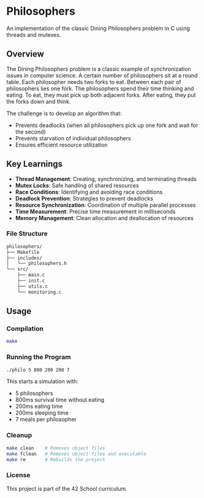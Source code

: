 # Philosophers

An implementation of the classic Dining Philosophers problem in C using threads and mutexes.

## Overview

The Dining Philosophers problem is a classic example of synchronization issues in computer science. A certain number of philosophers sit at a round table. Each philosopher needs two forks to eat. Between each pair of philosophers lies one fork. The philosophers spend their time thinking and eating. To eat, they must pick up both adjacent forks. After eating, they put the forks down and think.

The challenge is to develop an algorithm that:
- Prevents deadlocks (when all philosophers pick up one fork and wait for the second)
- Prevents starvation of individual philosophers
- Ensures efficient resource utilization

## Key Learnings

- **Thread Management**: Creating, synchronizing, and terminating threads
- **Mutex Locks**: Safe handling of shared resources
- **Race Conditions**: Identifying and avoiding race conditions
- **Deadlock Prevention**: Strategies to prevent deadlocks
- **Resource Synchronization**: Coordination of multiple parallel processes
- **Time Measurement**: Precise time measurement in milliseconds
- **Memory Management**: Clean allocation and deallocation of resources

### File Structure

```bash
philosophers/
├── Makefile
├── includes/
│   └── philosophers.h
└── src/
    ├── main.c
    ├── init.c
    ├── utils.c
    └── monitoring.c

```

## Usage

### Compilation

```bash
make
```

### Running the Program

```bash
./philo 5 800 200 200 7
```

This starts a simulation with:
- 5 philosophers
- 800ms survival time without eating
- 200ms eating time
- 200ms sleeping time
- 7 meals per philosopher

### Cleanup

```bash
make clean    # Removes object files
make fclean   # Removes object files and executable
make re       # Rebuilds the project
```

### License

This project is part of the 42 School curriculum.
